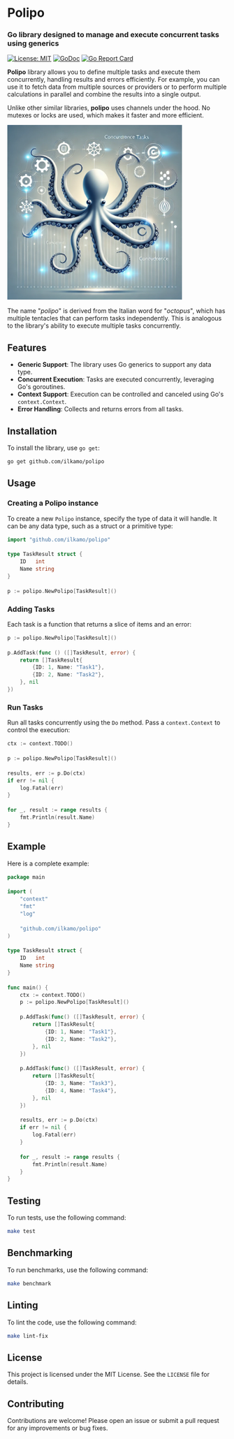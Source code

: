 # Polipo

### Go library designed to manage and execute concurrent tasks using generics
[![License: MIT](https://img.shields.io/badge/License-MIT-yellow.svg)](https://opensource.org/licenses/MIT)
[![GoDoc](https://pkg.go.dev/badge/github.com/ilkamo/polipo?status.svg)](https://pkg.go.dev/github.com/ilkamo/polipo?tab=doc)
[![Go Report Card](https://goreportcard.com/badge/github.com/ilkamo/polipo)](https://goreportcard.com/report/ilkamo/polipo)

**Polipo** library allows you to define multiple tasks and execute them concurrently, handling results and errors efficiently. For example, you can use it to fetch data from multiple sources or providers or to perform multiple calculations in parallel and combine the results into a single output.

Unlike other similar libraries, **polipo** uses channels under the hood. No mutexes or locks are used, which makes it faster and more efficient.

<img src="assets/polipo.webp" width="400">

The name "_polipo_" is derived from the Italian word for "_octopus_", which has multiple tentacles that can perform tasks independently. This is analogous to the library's ability to execute multiple tasks concurrently.

## Features

- **Generic Support**: The library uses Go generics to support any data type.
- **Concurrent Execution**: Tasks are executed concurrently, leveraging Go's goroutines.
- **Context Support**: Execution can be controlled and canceled using Go's `context.Context`.
- **Error Handling**: Collects and returns errors from all tasks.

## Installation

To install the library, use `go get`:

```sh
go get github.com/ilkamo/polipo
```

## Usage

### Creating a Polipo instance

To create a new `Polipo` instance, specify the type of data it will handle. It can be any data type, such as a struct or a primitive type:

```go
import "github.com/ilkamo/polipo"

type TaskResult struct {
    ID   int
    Name string
}

p := polipo.NewPolipo[TaskResult]()
```

### Adding Tasks

Each task is a function that returns a slice of items and an error:

```go
p := polipo.NewPolipo[TaskResult]()

p.AddTask(func () ([]TaskResult, error) {
    return []TaskResult{
        {ID: 1, Name: "Task1"},
        {ID: 2, Name: "Task2"},
    }, nil
})
```

### Run Tasks

Run all tasks concurrently using the `Do` method. Pass a `context.Context` to control the execution:

```go
ctx := context.TODO()

p := polipo.NewPolipo[TaskResult]()

results, err := p.Do(ctx)
if err != nil {
    log.Fatal(err)
}

for _, result := range results {
    fmt.Println(result.Name)
}
```

## Example

Here is a complete example:

```go
package main

import (
	"context"
	"fmt"
	"log"

	"github.com/ilkamo/polipo"
)

type TaskResult struct {
	ID   int
	Name string
}

func main() {
	ctx := context.TODO()
	p := polipo.NewPolipo[TaskResult]()

	p.AddTask(func() ([]TaskResult, error) {
		return []TaskResult{
			{ID: 1, Name: "Task1"},
			{ID: 2, Name: "Task2"},
		}, nil
	})

	p.AddTask(func() ([]TaskResult, error) {
		return []TaskResult{
			{ID: 3, Name: "Task3"},
			{ID: 4, Name: "Task4"},
		}, nil
	})

	results, err := p.Do(ctx)
	if err != nil {
		log.Fatal(err)
	}

	for _, result := range results {
		fmt.Println(result.Name)
	}
}
```

## Testing

To run tests, use the following command:

```sh
make test
```

## Benchmarking

To run benchmarks, use the following command:

```sh
make benchmark
```

## Linting

To lint the code, use the following command:

```sh
make lint-fix
```

## License

This project is licensed under the MIT License. See the `LICENSE` file for details.

## Contributing

Contributions are welcome! Please open an issue or submit a pull request for any improvements or bug fixes.
